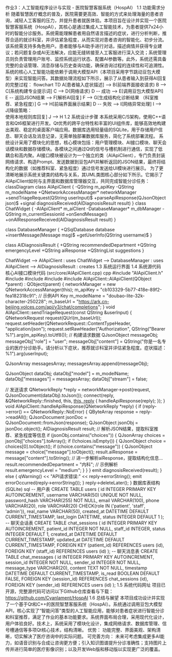 作业3：人工智能程序设计与实现 - 医院智慧客服系统（HospAI） 1.1 功能需求分析 随着智慧医疗概念的普及，医院需要更高效、智能的方式来处理海量的患者咨询，减轻人工客服的压力，并提升患者就医体验。本项目旨在设计并实现一个医院智慧客服系统（HospAI），其核心是通过集成人工智能技术，为患者提供7x24小时的智能分诊服务。系统需能理解患者用自然语言描述的症状，进行分析判断，推荐合适的就诊科室，并评估紧急程度，从而实现对患者咨询的智能化、初步分流。
该系统需支持多角色用户。患者能够与AI助手进行对话，描述病情并获得专业建议；若问题复杂或AI无法解决，应能无缝转接至人工客服进行深入交流；系统管理员则负责管理用户账号、监控系统运行状态、配置AI参数等。此外，系统还需具备完整的会话管理、消息存储与历史查询功能，确保咨询过程的连续性和可追溯性。
系统的核心人工智能功能依赖于调用大模型API（本项目采用字节跳动豆包大模型）来实现智能问答。其数据处理流程如下所示，展示了从患者输入到获得AI回复的完整过程：
flowchart TD A[患者输入症状描述] --> B(前端界面接收请求) B --> C[系统构建专业提示词] C --> D{网络请求} D -- 成功 --> E[调用豆包大模型API] E -- 返回JSON结果 --> F[解析AI回复] F --> G[生成结构化诊断结果
（科室推荐、紧急程度）] G --> H[前端界面展示结果]
D -- 失败 --> I[网络异常处理]
I --> J[降级策略：<br>使用本地规则库回复]
J --> H
1.2 系统设计步骤 本系统采用C/S架构，使用C++语言和Qt6框架进行开发。Qt优秀的跨平台特性和丰富的UI组件库，能够高效地构建出美观、稳定的桌面客户端应用。数据库选用轻量级的SQLite，用于存储用户信息、聊天会话及消息记录，无需单独部署数据库服务，简化了系统部署流程。
系统设计采用了模块化的思想，核心模块包括：用户管理模块、AI接口模块、聊天会话模块和数据存储模块。各模块之间通过Qt的信号与槽机制进行通信，实现了低耦合和高内聚。AI接口模块被设计为一个独立的类（AIApiClient），专门负责封装网络请求、构造Prompt、发送数据到豆包API并解析返回的JSON结果，最终将结构化的数据（如推荐科室、紧急程度）通过信号发送给UI模块进行展示。
为了更清晰地展示系统关键类的结构与关系，其UML类图核心部分如下所示。它揭示了AIApiClient如何与主界面和数据库管理器交互，共同完成智能分诊任务：
classDiagram class AIApiClient { -QString m_apiKey -QString m_modelName +QNetworkAccessManager* networkManager +sendTriageRequest(QString userInput)$ +parseApiResponse(QJsonObject json)$ +signal diagnosisReceived(AIDiagnosisResult result) }
class ChatWidget {
    -AIApiClient* m_aiClient
    -DatabaseManager* m_dbManager
    -QString m_currentSessionId
    +onSendMessage()
    +onAIResponseReceived(AIDiagnosisResult result)
}

class DatabaseManager {
    +QSqlDatabase database
    +insertMessage(Message msg)$
    +getUserInfo(QString username)$
}

class AIDiagnosisResult {
    +QString recommendedDepartment
    +QString emergencyLevel
    +QString aiResponse
    +QStringList suggestions
}

ChatWidget --> AIApiClient : uses
ChatWidget --> DatabaseManager : uses
AIApiClient --> AIDiagnosisResult : creates
1.3 系统运行界面
1.4 系统源代码 核心AI接口模块代码 (src/core/AIApiClient.cpp)
cpp #include "AIApiClient.h" #include #include #include #include
AIApiClient::AIApiClient(QObject *parent) : QObject(parent) { networkManager = new QNetworkAccessManager(this); m_apiKey = "cb103329-5b77-418e-89f2-fea182318c91"; // 示例API Key m_modelName = "doubao-lite-32k-character-250228"; m_baseUrl = "https://ark.cn-beijing.volces.com/api/v3/chat/completions"; }
void AIApiClient::sendTriageRequest(const QString &userInput) { QNetworkRequest request(QUrl(m_baseUrl)); request.setHeader(QNetworkRequest::ContentTypeHeader, "application/json"); request.setRawHeader("Authorization", QString("Bearer %1").arg(m_apiKey).toUtf8());
// 构建请求数据
QJsonObject messageObj;
messageObj["role"] = "user";
messageObj["content"] = QString("你是一名专业的医疗分诊助手。请分析以下症状，推荐就诊科室并评估紧急程度。症状描述：%1").arg(userInput);

QJsonArray messagesArray;
messagesArray.append(messageObj);

QJsonObject dataObj;
dataObj["model"] = m_modelName;
dataObj["messages"] = messagesArray;
dataObj["stream"] = false;

// 发送请求
QNetworkReply *reply = networkManager->post(request, QJsonDocument(dataObj).toJson());
connect(reply, &QNetworkReply::finished, this, [this, reply]() { handleApiResponse(reply); });
}
void AIApiClient::handleApiResponse(QNetworkReply *reply) { if (reply->error() == QNetworkReply::NoError) { QByteArray response = reply->readAll(); QJsonDocument jsonDoc = QJsonDocument::fromJson(response); QJsonObject jsonObj = jsonDoc.object();
    AIDiagnosisResult result;
    // 解析JSON结果，提取科室推荐、紧急程度等信息
    if (jsonObj.contains("choices")) {
        QJsonArray choices = jsonObj["choices"].toArray();
        if (!choices.isEmpty()) {
            QJsonObject choice = choices[0].toObject();
            if (choice.contains("message")) {
                QJsonObject message = choice["message"].toObject();
                result.aiResponse = message["content"].toString();
                // 进一步解析aiResponse，提取结构化信息...
                result.recommendedDepartment = "内科"; // 示例解析
                result.emergencyLevel = "medium";
            }
        }
    }
    emit diagnosisReceived(result);
} else {
    qWarning() << "API请求错误:" << reply->errorString();
    emit errorOccurred(reply->errorString());
}
reply->deleteLater();
} 数据库表结构 (SQLite)
sql -- 用户表 CREATE TABLE users ( id INTEGER PRIMARY KEY AUTOINCREMENT, username VARCHAR(50) UNIQUE NOT NULL, password_hash VARCHAR(255) NOT NULL, email VARCHAR(100), phone VARCHAR(20), role VARCHAR(20) CHECK(role IN ('patient', 'staff', 'admin')), real_name VARCHAR(50), created_at DATETIME DEFAULT CURRENT_TIMESTAMP, last_login DATETIME, status INTEGER DEFAULT 1 );
-- 聊天会话表 CREATE TABLE chat_sessions ( id INTEGER PRIMARY KEY AUTOINCREMENT, patient_id INTEGER NOT NULL, staff_id INTEGER, status INTEGER DEFAULT 1, created_at DATETIME DEFAULT CURRENT_TIMESTAMP, updated_at DATETIME DEFAULT CURRENT_TIMESTAMP, FOREIGN KEY (patient_id) REFERENCES users (id), FOREIGN KEY (staff_id) REFERENCES users (id) );
-- 聊天消息表 CREATE TABLE chat_messages ( id INTEGER PRIMARY KEY AUTOINCREMENT, session_id INTEGER NOT NULL, sender_id INTEGER NOT NULL, message_type VARCHAR(20), content TEXT NOT NULL, timestamp DATETIME DEFAULT CURRENT_TIMESTAMP, is_read BOOLEAN DEFAULT FALSE, FOREIGN KEY (session_id) REFERENCES chat_sessions (id), FOREIGN KEY (sender_id) REFERENCES users (id) ); 1.5 系统代码网址 项目已开源，完整源代码可访问以下Github仓库查看与下载： https://github.com/Cyanlament/HospAI
1.6 总结与展望 本项目成功设计并实现了一个基于Qt和C++的医院智慧客服系统（HospAI）。系统通过调用豆包大模型API，核心实现了“智能问答”类型的人工智能应用，能够对患者症状进行智能分诊和科室推荐，满足了作业的基本功能要求。系统界面布局合理，采用现代化设计，用户体验良好。技术上，系统采用了模块化设计，集成网络请求、数据库管理、信号槽通信等多项Qt核心技术，结构清晰。
优势： 功能完整、界面美观、架构清晰，切实解决了医疗咨询中的实际问题。 可完善方向： 未来可考虑集成更多AI能力，如语音识别与合成让咨询更方便；引入知识图谱提升分诊准确性；支持图片上传并进行简单的医疗影像识别；以及开发Web版和移动版以实现更广泛的覆盖。

